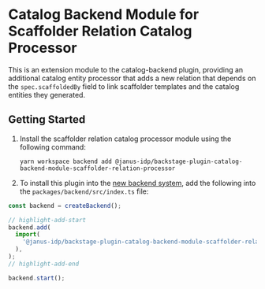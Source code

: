 # Catalog Backend Module for Scaffolder Relation Catalog Processor

This is an extension module to the catalog-backend plugin, providing an additional catalog entity processor that adds a new relation that depends on the `spec.scaffoldedBy` field to link scaffolder templates and the catalog entities they generated.

## Getting Started

1. Install the scaffolder relation catalog processor module using the following command:

   ```console
   yarn workspace backend add @janus-idp/backstage-plugin-catalog-backend-module-scaffolder-relation-processor
   ```

2. To install this plugin into the [new backend system](https://backstage.io/docs/backend-system/), add the following into the `packages/backend/src/index.ts` file:

```ts title="packages/backend/src/index.ts
const backend = createBackend();

// highlight-add-start
backend.add(
  import(
    '@janus-idp/backstage-plugin-catalog-backend-module-scaffolder-relation-processor'
  ),
);
// highlight-add-end

backend.start();
```
